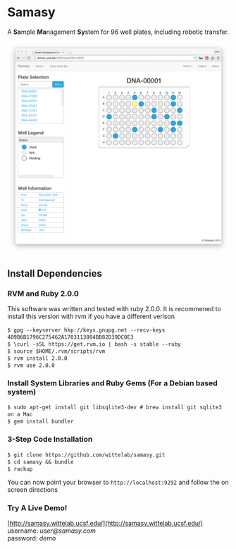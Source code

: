 # Samasy
A **Sa**mple **Ma**nagement **Sy**stem for 96 well plates, including robotic transfer.

![Image of Interface](interface.png)

## Install Dependencies 
### RVM and Ruby 2.0.0
  This software was written and tested with ruby 2.0.0. It is recommened to install this version with rvm if you have a different verison
  ```
  $ gpg --keyserver hkp://keys.gnupg.net --recv-keys 409B6B1796C275462A1703113804BB82D39DC0E3
  $ \curl -sSL https://get.rvm.io | bash -s stable --ruby
  $ source $HOME/.rvm/scripts/rvm
  $ rvm install 2.0.0
  $ rvm use 2.0.0
  ```
### Install System Libraries and Ruby Gems (For a Debian based system)
  ```
  $ sudo apt-get install git libsqlite3-dev # brew install git sqlite3 on a Mac
  $ gem install bundler
  ```

### 3-Step Code Installation
  ```
  $ git clone https://github.com/wittelab/samasy.git
  $ cd samasy && bundle
  $ rackup
  ```
  You can now point your browser to ```http://localhost:9292``` and follow the on screen directions

### Try A Live Demo!
[http://samasy.wittelab.ucsf.edu/](http://samasy.wittelab.ucsf.edu/)  
username: _user@samasy.com_  
password: _demo_  
